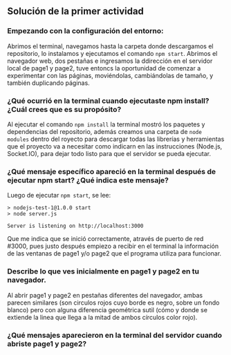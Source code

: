 ## Solución de la primer actividad
### Empezando con la configuración del entorno:
Abrimos el terminal, navegamos hasta la carpeta donde descargamos el repositorio, lo instalamos y ejecutamos el comando ```npm start```. Abrimos el navegador web, dos pestañas e ingresamos la ddirección en el servidor local de page1 y page2, tuve entoncs la oportunidad de comenzar a experimentar con las páginas, moviéndolas, cambiándolas de tamaño, y también duplicando páginas.

### ¿Qué ocurrió en la terminal cuando ejecutaste npm install? ¿Cuál crees que es su propósito? 
Al ejecutar el comando ```npm install``` la terminal mostró los paquetes y dependencias del repositorio, además creamos una carpeta de ```node modules``` dentro del royecto para descargar todas las librerías y herramientas que el proyecto va a necesitar como indicarn en las instrucciones (Node.js, Socket.IO), para dejar todo listo para que el servidor se pueda ejecutar.

### ¿Qué mensaje específico apareció en la terminal después de ejecutar npm start? ¿Qué indica este mensaje?
Luego de ejecutar ```npm start```, se lee:
```
> nodejs-test-1@1.0.0 start
> node server.js

Server is listening on http://localhost:3000
```

Que me indica que se inició correctamente, através de puerto de red #3000, pues justo después empiezo a recibir en el terminal la información de las ventanas de page1 y/o page2 que el programa utiliza para funcionar.

### Describe lo que ves inicialmente en page1 y page2 en tu navegador.
Al abrir page1 y page2 en pestañas diferentes del navegador, ambas parecen similares (son circulos rojos cuyo borde es negro, sobre un fondo blanco) pero con alguna diferencia geométrica sutil (cómo y donde se extiende la linea que llega a la mitad de ambos círculos color rojo).

### ¿Qué mensajes aparecieron en la terminal del servidor cuando abriste page1 y page2?
